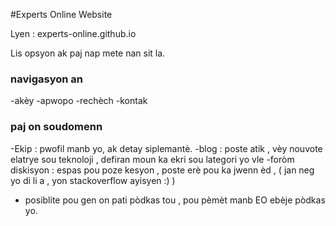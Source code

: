 #Experts Online Website

Lyen : experts-online.github.io

Lis opsyon ak paj nap mete nan sit la.

### navigasyon an
-akèy
-apwopo
-rechèch
-kontak


### paj on soudomenn

-Ekip : pwofil manb yo, ak detay siplemantè.
-blog : poste atik , vèy nouvote elatrye sou teknoloji , defiran moun ka ekri sou lategori yo vle
-foròm diskisyon : espas pou poze kesyon , poste erè pou ka jwenn èd , ( jan neg yo di li a , yon stackoverflow ayisyen :) )
- posiblite pou gen on pati pòdkas tou , pou pèmèt manb EO ebèje pòdkas yo.


